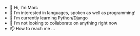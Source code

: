 - 👋 Hi, I’m Marc
- 👀 I’m interested in languages, spoken as well as programming!
- 🌱 I’m currently learning Python/Django
- 💞️ I’m not looking to collaborate on anything right now
- 📫 How to reach me ...

<!---
IamMarc78/IamMarc78 is a ✨ special ✨ repository because its `README.md` (this file) appears on your GitHub profile.
You can click the Preview link to take a look at your changes.
--->
